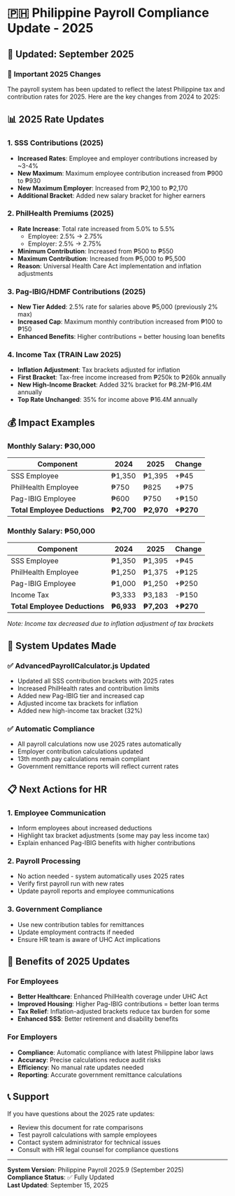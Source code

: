 # 🇵🇭 Philippine Payroll Compliance Update - 2025

## 📅 **Updated: September 2025**

### 🚨 **Important 2025 Changes**

The payroll system has been updated to reflect the latest Philippine tax and contribution rates for 2025. Here are the key changes from 2024 to 2025:

## 📊 **2025 Rate Updates**

### 1. **SSS Contributions (2025)**

- **Increased Rates**: Employee and employer contributions increased by ~3-4%
- **New Maximum**: Maximum employee contribution increased from ₱900 to ₱930
- **New Maximum Employer**: Increased from ₱2,100 to ₱2,170
- **Additional Bracket**: Added new salary bracket for higher earners

### 2. **PhilHealth Premiums (2025)**

- **Rate Increase**: Total rate increased from 5.0% to 5.5%
  - Employee: 2.5% → 2.75%
  - Employer: 2.5% → 2.75%
- **Minimum Contribution**: Increased from ₱500 to ₱550
- **Maximum Contribution**: Increased from ₱5,000 to ₱5,500
- **Reason**: Universal Health Care Act implementation and inflation adjustments

### 3. **Pag-IBIG/HDMF Contributions (2025)**

- **New Tier Added**: 2.5% rate for salaries above ₱5,000 (previously 2% max)
- **Increased Cap**: Maximum monthly contribution increased from ₱100 to ₱150
- **Enhanced Benefits**: Higher contributions = better housing loan benefits

### 4. **Income Tax (TRAIN Law 2025)**

- **Inflation Adjustment**: Tax brackets adjusted for inflation
- **First Bracket**: Tax-free income increased from ₱250k to ₱260k annually
- **New High-Income Bracket**: Added 32% bracket for ₱8.2M-₱16.4M annually
- **Top Rate Unchanged**: 35% for income above ₱16.4M annually

## 💰 **Impact Examples**

### **Monthly Salary: ₱30,000**

| Component                     | 2024       | 2025       | Change    |
| ----------------------------- | ---------- | ---------- | --------- |
| SSS Employee                  | ₱1,350     | ₱1,395     | +₱45      |
| PhilHealth Employee           | ₱750       | ₱825       | +₱75      |
| Pag-IBIG Employee             | ₱600       | ₱750       | +₱150     |
| **Total Employee Deductions** | **₱2,700** | **₱2,970** | **+₱270** |

### **Monthly Salary: ₱50,000**

| Component                     | 2024       | 2025       | Change    |
| ----------------------------- | ---------- | ---------- | --------- |
| SSS Employee                  | ₱1,350     | ₱1,395     | +₱45      |
| PhilHealth Employee           | ₱1,250     | ₱1,375     | +₱125     |
| Pag-IBIG Employee             | ₱1,000     | ₱1,250     | +₱250     |
| Income Tax                    | ₱3,333     | ₱3,183     | -₱150     |
| **Total Employee Deductions** | **₱6,933** | **₱7,203** | **+₱270** |

_Note: Income tax decreased due to inflation adjustment of tax brackets_

## 🔧 **System Updates Made**

### ✅ **AdvancedPayrollCalculator.js Updated**

- Updated all SSS contribution brackets with 2025 rates
- Increased PhilHealth rates and contribution limits
- Added new Pag-IBIG tier and increased cap
- Adjusted income tax brackets for inflation
- Added new high-income tax bracket (32%)

### ✅ **Automatic Compliance**

- All payroll calculations now use 2025 rates automatically
- Employer contribution calculations updated
- 13th month pay calculations remain compliant
- Government remittance reports will reflect current rates

## 📋 **Next Actions for HR**

### 1. **Employee Communication**

- Inform employees about increased deductions
- Highlight tax bracket adjustments (some may pay less income tax)
- Explain enhanced Pag-IBIG benefits with higher contributions

### 2. **Payroll Processing**

- No action needed - system automatically uses 2025 rates
- Verify first payroll run with new rates
- Update payroll reports and employee communications

### 3. **Government Compliance**

- Use new contribution tables for remittances
- Update employment contracts if needed
- Ensure HR team is aware of UHC Act implications

## 🚀 **Benefits of 2025 Updates**

### **For Employees**

- **Better Healthcare**: Enhanced PhilHealth coverage under UHC Act
- **Improved Housing**: Higher Pag-IBIG contributions = better loan terms
- **Tax Relief**: Inflation-adjusted brackets reduce tax burden for some
- **Enhanced SSS**: Better retirement and disability benefits

### **For Employers**

- **Compliance**: Automatic compliance with latest Philippine labor laws
- **Accuracy**: Precise calculations reduce audit risks
- **Efficiency**: No manual rate updates needed
- **Reporting**: Accurate government remittance calculations

## 📞 **Support**

If you have questions about the 2025 rate updates:

- Review this document for rate comparisons
- Test payroll calculations with sample employees
- Contact system administrator for technical issues
- Consult with HR legal counsel for compliance questions

---

**System Version**: Philippine Payroll 2025.9 (September 2025)  
**Compliance Status**: ✅ Fully Updated  
**Last Updated**: September 15, 2025
